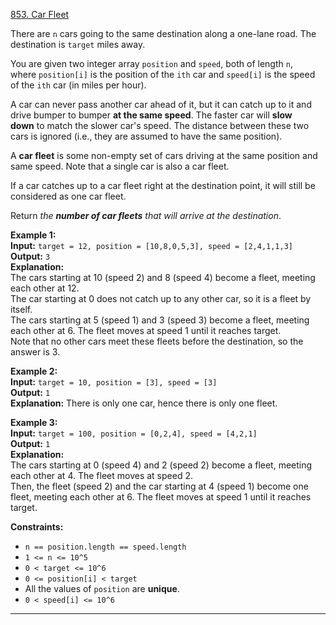 [853. Car Fleet](https://leetcode.com/problems/car-fleet/)

There are `n` cars going to the same destination along a one-lane road. The destination is `target` miles away.

You are given two integer array `position` and `speed`, both of length `n`, where `position[i]` is the position of the `ith` car and `speed[i]` is the speed of the `ith` car (in miles per hour).

A car can never pass another car ahead of it, but it can catch up to it and drive bumper to bumper **at the same speed**. The faster car will **slow down** to match the slower car's speed. The distance between these two cars is ignored (i.e., they are assumed to have the same position).

A **car fleet** is some non-empty set of cars driving at the same position and same speed. Note that a single car is also a car fleet.

If a car catches up to a car fleet right at the destination point, it will still be considered as one car fleet.

Return _the **number of car fleets** that will arrive at the destination_.

**Example 1:**  
**Input:** `target = 12, position = [10,8,0,5,3], speed = [2,4,1,1,3]`
**Output:** `3`  
**Explanation:**  
The cars starting at 10 (speed 2) and 8 (speed 4) become a fleet, meeting each other at 12.  
The car starting at 0 does not catch up to any other car, so it is a fleet by itself.  
The cars starting at 5 (speed 1) and 3 (speed 3) become a fleet, meeting each other at 6. The fleet moves at speed 1 until it reaches target.  
Note that no other cars meet these fleets before the destination, so the answer is 3.

**Example 2:**  
**Input:** `target = 10, position = [3], speed = [3]`  
**Output:** `1`  
**Explanation:** There is only one car, hence there is only one fleet.

**Example 3:**  
**Input:** `target = 100, position = [0,2,4], speed = [4,2,1]`  
**Output:** `1`  
**Explanation:**  
The cars starting at 0 (speed 4) and 2 (speed 2) become a fleet, meeting each other at 4. The fleet moves at speed 2.  
Then, the fleet (speed 2) and the car starting at 4 (speed 1) become one fleet, meeting each other at 6. The fleet moves at speed 1 until it reaches target.  

**Constraints:**
- `n == position.length == speed.length`
- `1 <= n <= 10^5`
- `0 < target <= 10^6`
- `0 <= position[i] < target`
- All the values of `position` are **unique**.
- `0 < speed[i] <= 10^6`

---


